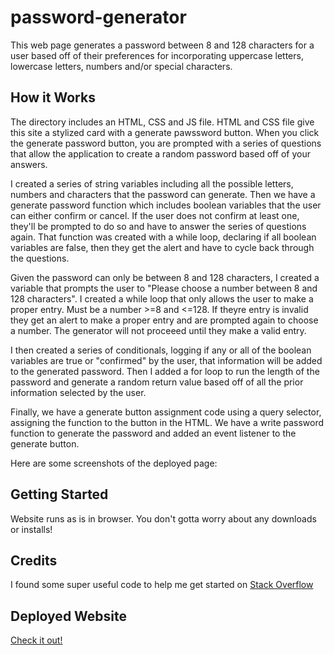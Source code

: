 # password-generator

This web page generates a password between 8 and 128 characters for a user based off of their preferences for incorporating uppercase letters, lowercase letters, numbers and/or special characters.

## How it Works

The directory includes an HTML, CSS and JS file. HTML and CSS file give this site a stylized card with a generate pawssword button. When you click the generate password button, you are prompted with a series of questions that allow the application to create a random password based off of your answers.

I created a series of string variables including all the possible letters, numbers and characters that the password
can generate. Then we have a generate password function which includes boolean variables that the user can either confirm or cancel. If the user does not confirm at least one, they'll be prompted to do so and have to answer the series of questions again. That function was created with a while loop, declaring if all boolean variables are false, then they get the alert and have to cycle back through the questions.

Given the password can only be between 8 and 128 characters, I created a variable that prompts the user to "Please choose a number between 8 and 128 characters". I created a while loop that only allows the user to make a proper entry. Must be a number >=8 and <=128. If theyre entry is invalid they get an alert to make a proper entry and are prompted again to choose a number. The generator will not proceeed until they make a valid entry.

I then created a series of conditionals, logging if any or all of the boolean variables are true or "confirmed" by the user, that information will be added to the generated password. Then I added a for loop to run the length of the password and generate a random return value based off of all the prior information selected by the user.

Finally, we have a generate button assignment code using a query selector, assigning the function to the button in the HTML. We have a write password function to generate the password and added an event listener to the generate button.

Here are some screenshots of the deployed page:

## Getting Started

Website runs as is in browser. You don't gotta worry about any downloads or installs!

## Credits

I found some super useful code to help me get started on [Stack Overflow](https://stackoverflow.com/questions/1497481/javascript-password-generator)

## Deployed Website

[Check it out!](https://lucahendicott.github.io/password-generator/)
